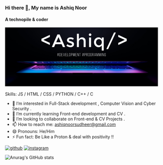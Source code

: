 ### Hi there 👋, My name is Ashiq Noor
#### A technopile & coder 
![A technopile & coder ](https://github.com/AshiqNoor-S/AshiqNoor-S/blob/main/Banner.png)

Skills:  JS / HTML / CSS / PYTHON / C++ / C

- 🔭 I’m interested in Full-Stack development , Computer Vision and Cyber Security . 
- 🌱 I’m currently learning Front-end development and CV . 
- 👯 I’m looking to collaborate on Front-end & CV Projects . 
- 📫 How to reach me: ashiqnoorsudheer@gmail.com 
- 😄 Pronouns: He/Him 
- ⚡ Fun fact: Be Like a Proton & deal with positivity !! 


[<img src='https://cdn.jsdelivr.net/npm/simple-icons@3.0.1/icons/github.svg' alt='github' height='40'>](https://github.com/AshiqNoor-S)  [<img src='https://cdn.jsdelivr.net/npm/simple-icons@3.0.1/icons/instagram.svg' alt='instagram' height='40'>](https://www.instagram.com/ashi.i.q/)  


<!---
AshiqNoor-S/AshiqNoor-S is a ✨ special ✨ repository because its `README.md` (this file) appears on your GitHub profile.
You can click the Preview link to take a look at your changes.
--->
![Anurag's GitHub stats](https://github-readme-stats.vercel.app/api?username=AshiqNoor-S&hide=contribs,prs)
